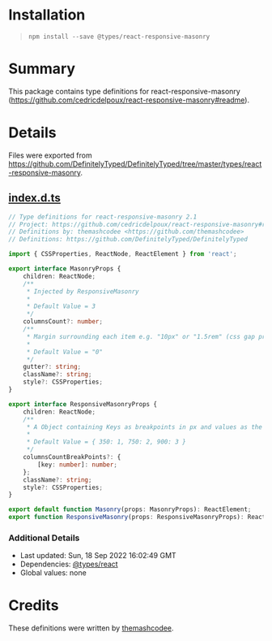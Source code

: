 # Installation
> `npm install --save @types/react-responsive-masonry`

# Summary
This package contains type definitions for react-responsive-masonry (https://github.com/cedricdelpoux/react-responsive-masonry#readme).

# Details
Files were exported from https://github.com/DefinitelyTyped/DefinitelyTyped/tree/master/types/react-responsive-masonry.
## [index.d.ts](https://github.com/DefinitelyTyped/DefinitelyTyped/tree/master/types/react-responsive-masonry/index.d.ts)
````ts
// Type definitions for react-responsive-masonry 2.1
// Project: https://github.com/cedricdelpoux/react-responsive-masonry#readme
// Definitions by: themashcodee <https://github.com/themashcodee>
// Definitions: https://github.com/DefinitelyTyped/DefinitelyTyped

import { CSSProperties, ReactNode, ReactElement } from 'react';

export interface MasonryProps {
    children: ReactNode;
    /**
     * Injected by ResponsiveMasonry
     *
     * Default Value = 3
     */
    columnsCount?: number;
    /**
     * Margin surrounding each item e.g. "10px" or "1.5rem" (css gap property)
     *
     * Default Value = "0"
     */
    gutter?: string;
    className?: string;
    style?: CSSProperties;
}

export interface ResponsiveMasonryProps {
    children: ReactNode;
    /**
     * A Object containing Keys as breakpoints in px and values as the columns count
     *
     * Default Value = { 350: 1, 750: 2, 900: 3 }
     */
    columnsCountBreakPoints?: {
        [key: number]: number;
    };
    className?: string;
    style?: CSSProperties;
}

export default function Masonry(props: MasonryProps): ReactElement;
export function ResponsiveMasonry(props: ResponsiveMasonryProps): ReactElement;

````

### Additional Details
 * Last updated: Sun, 18 Sep 2022 16:02:49 GMT
 * Dependencies: [@types/react](https://npmjs.com/package/@types/react)
 * Global values: none

# Credits
These definitions were written by [themashcodee](https://github.com/themashcodee).
